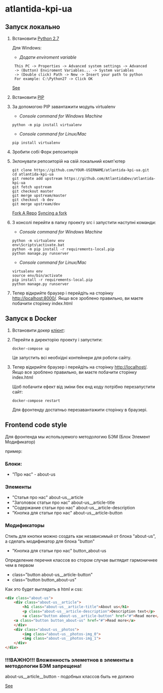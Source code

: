 # atlantida-kpi-ua

## Запуск локально

1. Встановити [Python 2.7](https://www.python.org/downloads/)
   
   Для Windows:
   - *Додати enviroment variable*
   ```
    This PC -> Properties -> Advanced system settings -> Advanced
	-> (Button) Enviroment Variables... -> System variables 
	-> (Double click) Path -> New -> Insert your path to python
	For example: C:\Python27 -> Click OK
    ```
	[See](https://www.nextofwindows.com/how-to-addedit-environment-variables-in-windows-7)
   
2. Встановити [PIP](https://pip.pypa.io/en/stable/installing/)
3. За допомогою PIP завантажити модуль virtualenv

    - *Console command for Windows Machine*
    ```commandline
    python -m pip install virtualenv
    ```
    
    - *Console command for Linux/Mac*
    ```commandline
    pip install virtualenv
    ```

4. Зробити собі Форк репозиторія
5. Зклонувати репозиторій на свій локальний комп'ютер
	
	```commandline
	git clone https://github.com/YOUR-USERNAME/atlantida-kpi-ua.git
    cd atlantida-kpi-ua
	git remote add upstream https://github.com/AtlantidaDev/atlantida-kpi-ua
	git fetch upstream
	git checkout master
	git merge upstream/master
	git checkout -b dev
	git merge upstream/dev
    ```
	
	[Fork A Repo](https://help.github.com/articles/fork-a-repo/)
	[Syncing a fork](https://help.github.com/articles/syncing-a-fork/)

6. З консолі перейти в папку проекту src і запустити наступні команди:
    
    - *Console command for Windows Machine*
    ```commandline
    python -m virtualenv env
    env\Scripts\activate.bat
    python -m pip install -r requirements-local.pip
    python manage.py runserver
    ```

    - *Console command for Linux/Mac*
    ```commandline
    virtualenv env
    source env/bin/activate
    pip install -r requirements-local.pip
    python manage.py runserver
    ```
7. Тепер відкрийте браузер і перейдіть на сторінку
    [http://localhost:8000/](http://localhost:8000/).
    Якщо все зроблено правильно, ви маєте побачити сторінку index.html

## Запуск в Docker

1. Встановити докер [клієнт](https://www.docker.com/community-edition):

2. Перейти в директорію проекту і запустити:
    
    ```commandline
    docker-compose up
    ```
    
    Це запустить всі необхідні контейнери для роботи сайту.
    
3. Тепер відкрийте браузер і перейдіть на сторінку
    [http://localhost/](http://localhost/).
    Якщо все зроблено правильно, ви маєте побачити сторінку index.html
    
    Щоб побачити ефект від зміни бек енд коду потрібно перезапустити сайт:
    
     ```commandline
    docker-compose restart
    ```
    
    Для фронтенду достатньо перезавантажити сторінку в браузері.

## Frontend code style

Для фронтенда мы используемого методологию БЭМ (Блок Элемент Модификатор)

пример:

### Блоки:
- "Про нас" - about-us

### Элементы
- "Статья про нас"			  about-us__article
- "Заголовок статьи про нас"		  about-us__article-title
- "Содержание статьи про нас"		  about-us__article-description
- "Кнопка для статьи про нас" 		  about-us__article-button

### Модификаторы 

Стиль для кнопки можно создать как независимый от блока "about-us", а сделать модификатор для блока "button"
- "Кнопка для статьи про нас" button_about-us

Определение перечня классов во стором случае выглядит гармоничнее чем в первом
- class="button about-us__article-button" 
- class="button button_about-us"
	
Как это будет выглядеть в html и css:
```html
<div class="about-us">
    <div class="about-us__article">
        <h1 class="about-us__article-title">About us</h1>
        <p class="about-us__article-description">Description text</p>
        <a class="button about-us__article-button" href="#">Read more</a>
	<a class="button button_about-us" href="#">Read more</a>
    </div>
    <div class="about-us__photos">
        <img class="about-us__photos-img_0">
        <img class="about-us__photos-img_1">
    </div>
</div>
```
### !!!ВАЖНО!!! Вложенность элеметнов в элементы в методологии БЭМ запрещена!
about-us__article__button - подобных классов быть не должно


[See](https://ru.bem.info/methodology/key-concepts/)

